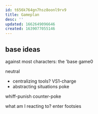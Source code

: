 ```yaml
---
id: t656k764gn7hsz8oonl9rv9
title: Gameplan
desc: ''
updated: 1662649096646
created: 1639077055146
---
```

## base ideas

against most characters: the 'base game0

neutral

- centralizing tools?
  VS1-charge
- abstracting situations
  poke

whiff-punish
counter-poke

what am I reacting to?
enter footsies

